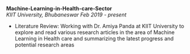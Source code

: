 <b>Machine-Learning-in-Health-care-Sector</b>
<br>
<i>KIIT University, Bhubaneswar Feb 2019 - present</i>
<ul>
<li>Literature Review: Working with Dr. Amiya Panda at KIIT University to explore and read various research
articles in the area of Machine Learning in Health care and summarizing the latest progress and potential research
  areas</li>
  </ul>
